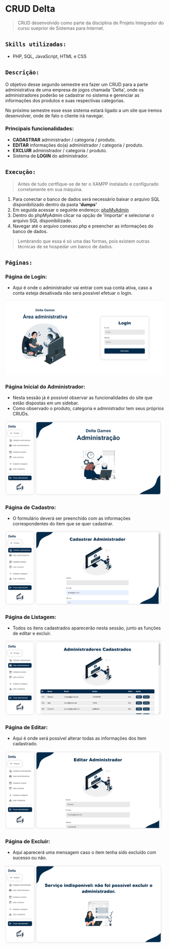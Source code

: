 # CRUD Delta
> CRUD desenvolvido como parte da disciplina de Projeto Integrador do curso sueprior de Sistemas para Internet.

## `Skills utilizadas:`
* PHP, SQL, JavaScript, HTML e CSS

## `Descrição:`
O objetivo desse segundo semestre era fazer um CRUD para a parte administrativa de uma empresa de jogos chamada 'Delta', onde os administradores poderão se cadastrar no sistema e gerenciar as informações dos produtos e suas respectivas categorias.

No próximo semestre esse esse sistema estará ligado a um site que iremos desenvolver, onde de fato o cliente irá navegar.

### Principais funcionalidades:

* **CADASTRAR** administrador / categoria / produto.
* **EDITAR** informações do(a) administrador / categoria / produto.
* **EXCLUIR** administrador / categoria / produto.
* Sistema de **LOGIN** do administrador.

## `Execução:`
> Antes de tudo certfique-se de ter o XAMPP instalado e configurado corretamente em sua máquina.
1. Para conectar o banco de dados será necessário baixar o arquivo SQL disponibilizado dentro da pasta **'dumps'**
2. Em seguida acessar o seguinte endereço: [phpMyAdmin](http://localhost/phpmyadmin/)
3. Dentro do phpMyAdmin clicar na opção de 'Importar' e selecionar o arquivo SQL disponibilizado.
4. Navegar até o arquivo conexao.php e preencher as informações do banco de dados.

> Lembrando que essa é só uma das formas, pois existem outras técnicas de se hospedar um banco de dados.

## `Páginas:`

### Página de Login:
* Aqui é onde o administrador vai entrar com sua conta ativa, caso a conta esteja desativada não será possível efetuar o login.
  
![login](img/login.png)

### Página Inicial do Administrador:
* Nesta sessão já é possível observar as funcionalidades do site que estão dispostas em um sidebar.
* Como observado o produto, categoria e admnistrador tem seus próprios CRUDs.

![inicio](img/inicio.png)

### Página de Cadastro:
* O formulário deverá ser preenchido com as informações correspondentes do ítem que se quer cadastrar.

![cadastrar](img/cadastrar.png)

### Página de Listagem:
* Todos os itens cadastrados aparecerão nesta sessão, junto as funções de editar e excluir.
  
![listar](img/listar.png)

### Página de Editar:
* Aqui é onde será possível alterar todas as informações dos item cadastrado.

![editar](img/editar.png)

### Página de Excluir:
* Aqui aparecerá uma mensagem caso o item tenha sido excluído com sucesso ou não.

![excluir](img/excluir.png)
